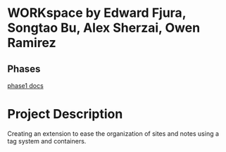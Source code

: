 # WORKspace by Edward Fjura, Songtao Bu, Alex Sherzai, Owen Ramirez

Phases
-----
[phase1 docs](doc/phase1/)  

# Project Description
Creating an extension to ease the organization of sites and notes using a tag system and containers.
